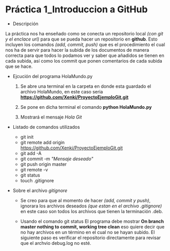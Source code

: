 # Práctica 1_Introduccion a GitHub

- Descripción

La práctica nos ha enseñado como se conecta un repositorio local *(con git y el enclace url)* para que se pueda hacer un repositorio en **github**. Esto incluyen los comandos *(add, commit, push)*  que es el procedimiento el cual nos ha de servir para hacer la subida de los documentos de manera correcta para que todos lo podamos ver y saber que añadidos se tienen en cada subida, así como los commit que ponen comentarios de cada subida que se hace.


- Ejcución del programa HolaMundo.py

    1. Se abre una terminal en la carpeta en donde esta guardado el archivo HolaMundo, en este caso seria **https://github.com/Xenki/ProyectoEjemploGit.git**
    2. Se  pone en dicha terminal el comando **python HolaMundo.py**

    3. Mostrará el mensaje *Hola Git*


- Listado de comandos utilizados
    
    - git init
    - git remote add origin https://github.com/Xenki/ProyectoEjemploGit.git
    - git add -A
    - git commit -m  *"Mensaje deseado"*
    - git push origin master
    - git remote -v
    - git status
    - touch .gitignore

- Sobre el archivo *gitignore*


    - Se creo para que al momento de hacer *(add, commit y push)*, ignorara los archivos deseados *(que estan en el archivo .gitignore)* en este caso son todos los archivos que tienen la terminación .deb.

    - Usando el comando git status El programa debe mostrar **On branch master nothing to commit, working tree clean** eso quiere decir que no hay archivos en un término en el cual no se hayan subido. El siguiente paso es verificar el repositorio directamente para revisar que el archvio debug.log no esté.